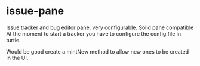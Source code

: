 # issue-pane


Issue tracker and bug editor pane, very configurable. Solid pane compatible
At the moment to start a tracker you have to configure the config file in turtle.

Would be good create a mintNew method to allow new ones to be created in the UI.
